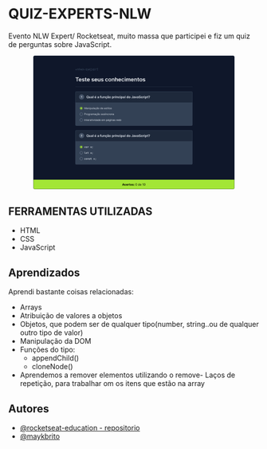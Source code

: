 
# QUIZ-EXPERTS-NLW

Evento NLW Expert/ Rocketseat, muito massa que participei e fiz um quiz de perguntas sobre JavaScript.

<p align="center">
  <img alt="Preview do projeto desenvolvido." src="./assets/design/preview.png" width="80%">
</p>

## FERRAMENTAS UTILIZADAS

- HTML
- CSS
- JavaScript

## Aprendizados

Aprendi bastante coisas relacionadas:

- Arrays
- Atribuição de valores a objetos
- Objetos, que podem ser de qualquer tipo(number, string..ou de qualquer outro tipo de valor)
- Manipulação da DOM
- Funções do tipo:    
    - appendChild()    
    - cloneNode()
- Aprendemos a remover elementos utilizando o remove- Laços de repetição, para trabalhar om os itens que estão na array
## Autores

- [@rocketseat-education - repositorio](https://github.com/rocketseat-education/nlw-expert-html-css-js)
- [@maykbrito](https://github.com/maykbrito)